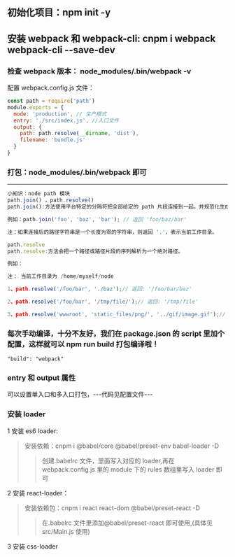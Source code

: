 ## 初始化项目：npm init -y

## 安装 webpack 和 webpack-cli: cnpm i webpack webpack-cli --save-dev

### 检查 webpack 版本： node_modules/.bin/webpack -v

配置 webpack.config.js 文件：

```javascript
const path = require('path')
module.exports = {
  mode: 'production', // 生产模式
  entry: './src/index.js', //入口文件
  output: {
    path: path.resolve(__dirname, 'dist'),
    filename: 'bundle.js'
  }
}
```

### 打包：node_modules/.bin/webpack 即可

---

```javascript
小知识：node path 模块
path.join() ，path.resolve()
path.join():方法使用平台特定的分隔符把全部给定的 path 片段连接到一起，并规范化生成的路径。

例如：path.join('foo', 'baz', 'bar'); // 返回 'foo/baz/bar'

注：如果连接后的路径字符串是一个长度为零的字符串，则返回 '.'，表示当前工作目录。

path.resolve
path.resolve:方法会把一个路径或路径片段的序列解析为一个绝对路径。

例如：

注： 当前工作目录为 /home/myself/node

1、path.resolve('/foo/bar', './baz');// 返回: '/foo/bar/baz'

2、path.resolve('/foo/bar', '/tmp/file/');// 返回: '/tmp/file'

3、path.resolve('wwwroot', 'static_files/png/', '../gif/image.gif');// 如果当前工作目录为 /home/myself/node，// 则返回 '/home/myself/node/wwwroot/static_files/gif/image.gif'
```

### 每次手动编译，十分不友好，我们在 package.json 的 script 里加个配置，这样就可以 npm run build 打包编译啦！

`"build": "webpack"`

### entry 和 output 属性

可以设置单入口和多入口打包，---代码见配置文件---

### 安装 loader

1 安装 es6 loader:

> 安装依赖：cnpm i @babel/core @babel/preset-env babel-loader -D
>
> > 创建.babelrc 文件，里面写入对应的 loader,再在 webpack.config.js 里的 module 下的 rules 数组里写入 loader 即可

2 安装 react-loader：

> 安装依赖包：cnpm i react react-dom @babel/preset-react -D
>
> > 在.babelrc 文件里添加@babel/preset-react 即可使用,(具体见 src/Main.js 使用)

3 安装 css-loader
